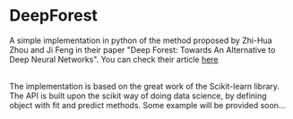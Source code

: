 # DeepForest

A simple implementation in python of the method proposed by Zhi-Hua Zhou and Ji
 Feng in their paper "Deep Forest: Towards An Alternative to Deep Neural 
 Networks". You can check their article [here](https://arxiv.org/pdf/1702.08835.pdf)
 <br><br>
 
 The implementation is based on the great work of the Scikit-learn library. The 
 API is built upon the scikit way of doing data science, by defining object with 
 fit and predict methods. Some example will be provided soon...